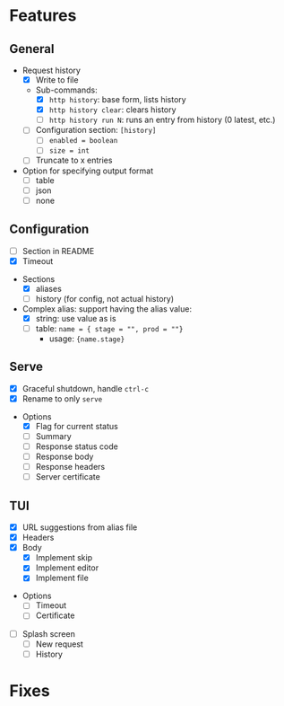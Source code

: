 # Features

## General
- Request history
  - [x] Write to file
  - Sub-commands:
    - [x] `http history`: base form, lists history
    - [x] `http history clear`: clears history
    - [ ] `http history run N`: runs an entry from history (0 latest, etc.)
  - [ ] Configuration section: `[history]`
    - [ ] `enabled = boolean`
    - [ ] `size = int`
  - [ ] Truncate to x entries
- Option for specifying output format
  - [ ] table
  - [ ] json
  - [ ] none

## Configuration
- [ ] Section in README
- [x] Timeout
- Sections
  - [x] aliases
  - [ ] history (for config, not actual history)
- Complex alias: support having the alias value:
  - [x] string: use value as is
  - [ ] table: `name = { stage = "", prod = ""}`
    - usage: `{name.stage}`

## Serve
- [x] Graceful shutdown, handle `ctrl-c`
- [x] Rename to only `serve`
- Options
  - [x] Flag for current status
  - [ ] Summary
  - [ ] Response status code
  - [ ] Response body
  - [ ] Response headers
  - [ ] Server certificate

## TUI
- [x] URL suggestions from alias file
- [x] Headers
- [x] Body
  - [x] Implement skip
  - [x] Implement editor
  - [x] Implement file
- Options
  - [ ] Timeout
  - [ ] Certificate
- [ ] Splash screen
  - [ ] New request
  - [ ] History

# Fixes
